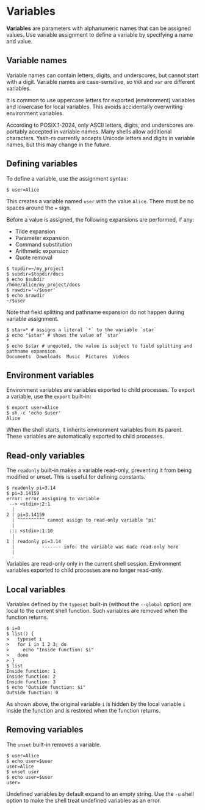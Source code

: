 # Variables

**Variables** are parameters with alphanumeric names that can be assigned values. Use variable assignment to define a variable by specifying a name and value.

## Variable names

Variable names can contain letters, digits, and underscores, but cannot start with a digit. Variable names are case-sensitive, so `VAR` and `var` are different variables.

It is common to use uppercase letters for exported (environment) variables and lowercase for local variables. This avoids accidentally overwriting environment variables.

According to POSIX.1-2024, only ASCII letters, digits, and underscores are portably accepted in variable names. Many shells allow additional characters. Yash-rs currently accepts Unicode letters and digits in variable names, but this may change in the future.

## Defining variables

To define a variable, use the assignment syntax:

```shell
$ user=Alice
```

This creates a variable named `user` with the value `Alice`. There must be no spaces around the `=` sign.

Before a value is assigned, the following expansions are performed, if any:

- Tilde expansion
- Parameter expansion
- Command substitution
- Arithmetic expansion
- Quote removal

```shell
$ topdir=~/my_project
$ subdir=$topdir/docs
$ echo $subdir
/home/alice/my_project/docs
$ rawdir='~/$user'
$ echo $rawdir
~/$user
```

Note that <!-- TODO: brace expansion, --> field splitting and pathname expansion do not happen during variable assignment.

```shell
$ star=* # assigns a literal `*` to the variable `star`
$ echo "$star" # shows the value of `star`
*
$ echo $star # unquoted, the value is subject to field splitting and pathname expansion
Documents  Downloads  Music  Pictures  Videos
```

## Environment variables

Environment variables are variables exported to child processes. To export a variable, use the `export` built-in:

```shell
$ export user=Alice
$ sh -c 'echo $user'
Alice
```

When the shell starts, it inherits environment variables from its parent. These variables are automatically exported to child processes.

## Read-only variables

The `readonly` built-in makes a variable read-only, preventing it from being modified or unset. This is useful for defining constants.

```shell
$ readonly pi=3.14
$ pi=3.14159
error: error assigning to variable
 --> <stdin>:2:1
  |
2 | pi=3.14159
  | ^^^^^^^^^^ cannot assign to read-only variable "pi"
  |
 ::: <stdin>:1:10
  |
1 | readonly pi=3.14
  |          ------- info: the variable was made read-only here
  |
```

Variables are read-only only in the current shell session. Environment variables exported to child processes are no longer read-only.

## Local variables

Variables defined by the `typeset` built-in (without the `--global` option) are local to the current shell function. Such variables are removed when the function returns.

```shell
$ i=0
$ list() {
>   typeset i
>   for i in 1 2 3; do
>     echo "Inside function: $i"
>   done
> }
$ list
Inside function: 1
Inside function: 2
Inside function: 3
$ echo "Outside function: $i"
Outside function: 0
```

As shown above, the original variable `i` is hidden by the local variable `i` inside the function and is restored when the function returns.

## Removing variables

The `unset` built-in removes a variable.

```shell
$ user=Alice
$ echo user=$user
user=Alice
$ unset user
$ echo user=$user
user=
```

Undefined variables by default expand to an empty string. Use the `-u` shell option to make the shell treat undefined variables as an error.

<!-- TODO: ## Variables used or assigned to by the shell -->
